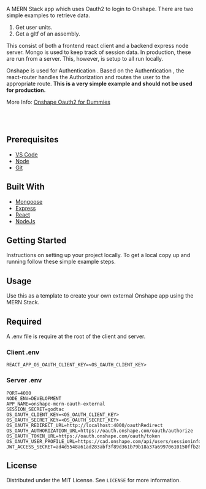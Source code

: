 
  <p align="left">
    A MERN Stack app which uses Oauth2 to login to Onshape. There are two simple examples to retrieve data. 
    <ol>
    <li>Get user units.</li>
    <li>Get a gltf of an assembly.</li>
    </ol>
  </p>
  
  <p>
  This consist of both a frontend react client and a backend express node server. Mongo is used to keep track of session data. In production, these are run from a server. This, however, is setup to all run locally.
  </p>

  <p>
  Onshape is used for Authentication . Based on the Authentication , the react-router handles the Authorization and routes the user to the appropriate route. <b>This is a very simple example and should not be used for production.</b>
  </p>

  More Info: [Onshape Oauth2 for Dummies](https://docs.google.com/document/d/1LOu7EGSaq0INMa6WeeXJHs7M6eNUR1J8L1oabaFkexg/edit?usp=sharing)

<br />
<br />

<!-- PREREQUISITES -->

## Prerequisites

- [VS Code](https://code.visualstudio.com/)
- [Node](https://nodejs.org/en/)
- [Git](https://git-scm.com/downloads)

<!-- BUILT WITH -->

## Built With

- [Mongoose](https://mongoosejs.com/)
- [Express](https://expressjs.com/)
- [React](https://reactjs.org/)
- [NodeJs](https://nodejs.org/en/)

<!-- GETTING STARTED -->

## Getting Started

Instructions on setting up your project locally.
To get a local copy up and running follow these simple example steps.

<!-- USAGE EXAMPLES -->

## Usage

Use this as a template to create your own external Onshape app using the MERN Stack.

## Required

A .env file is require at the root of the client and server.

### Client .env

```
REACT_APP_OS_OAUTH_CLIENT_KEY=<OS_OAUTH_CLIENT_KEY>
```

### Server .env

```
PORT=4000
NODE_ENV=DEVELOPMENT
APP_NAME=onshape-mern-oauth-external
SESSION_SECRET=godtac
OS_OAUTH_CLIENT_KEY=<OS_OAUTH_CLIENT_KEY>
OS_OAUTH_SECRET_KEY=<OS_OAUTH_SECRET_KEY>
OS_OAUTH_REDIRECT_URL=http://localhost:4000/oauthRedirect
OS_OAUTH_AUTHORIZATION_URL=https://oauth.onshape.com/oauth/authorize
OS_OAUTH_TOKEN_URL=https://oauth.onshape.com/oauth/token
OS_OAUTH_USER_PROFILE_URL=https://cad.onshape.com/api/users/sessioninfo
JWT_ACCESS_SECRET=ad4d5548a61ad283abf3f89d361b79b18a37a69970610150ffb2895917f2b71bea
```


<!-- LICENSE -->

## License

Distributed under the MIT License. See `LICENSE` for more information.
